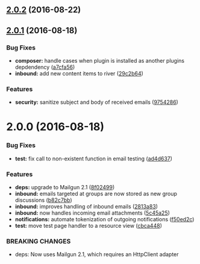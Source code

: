 <a name="2.0.2"></a>
## [2.0.2](https://github.com/arckinteractive/mailgun/compare/2.0.1...v2.0.2) (2016-08-22)




<a name="2.0.1"></a>
## [2.0.1](https://github.com/arckinteractive/mailgun/compare/2.0.0...v2.0.1) (2016-08-18)


### Bug Fixes

* **composer:** handle cases when plugin is installed as another plugins depdendency ([a7cfa56](https://github.com/arckinteractive/mailgun/commit/a7cfa56))
* **inbound:** add new content items to river ([29c2b64](https://github.com/arckinteractive/mailgun/commit/29c2b64))

### Features

* **security:** sanitize subject and body of received emails ([9754286](https://github.com/arckinteractive/mailgun/commit/9754286))



<a name="2.0.0"></a>
# 2.0.0 (2016-08-18)


### Bug Fixes

* **test:** fix call to non-existent function in email testing ([ad4d637](https://github.com/arckinteractive/mailgun/commit/ad4d637))

### Features

* **deps:** upgrade to Mailgun 2.1 ([8f02499](https://github.com/arckinteractive/mailgun/commit/8f02499))
* **inbound:** emails targeted at groups are now stored as new group discussions ([b82c7bb](https://github.com/arckinteractive/mailgun/commit/b82c7bb))
* **inbound:** improves handling of inbound emails ([2813a83](https://github.com/arckinteractive/mailgun/commit/2813a83))
* **inbound:** now handles incoming email attachments ([5c45a25](https://github.com/arckinteractive/mailgun/commit/5c45a25))
* **notifications:** automate tokenization of outgoing notifications ([f50ed2c](https://github.com/arckinteractive/mailgun/commit/f50ed2c))
* **test:** move test page handler to a resource view ([cbca448](https://github.com/arckinteractive/mailgun/commit/cbca448))


### BREAKING CHANGES

* deps: Now uses Mailgun 2.1, which requires an HttpClient adapter



